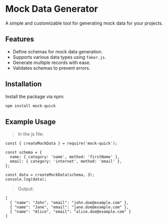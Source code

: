 # Mock Data Generator

A simple and customizable tool for generating mock data for your projects.

## Features
- Define schemas for mock data generation.
- Supports various data types using `faker.js`.
- Generate multiple records with ease.
- Validates schemas to prevent errors.

## Installation
Install the package via npm:
```bash
npm install mock-quick
```

## Example Usage
> In the js file:
```
const { createMockData } = require('mock-quick');

const schema = {
  name: { category: 'name', method: 'firstName' },
  email: { category: 'internet', method: 'email' },
};

const data = createMockData(schema, 3);
console.log(data);
```
> Output:

```
[
  { "name": "John", "email": "john.doe@example.com" },
  { "name": "Jane", "email": "jane.doe@example.com" },
  { "name": "Alice", "email": "alice.doe@example.com" }
]

```
